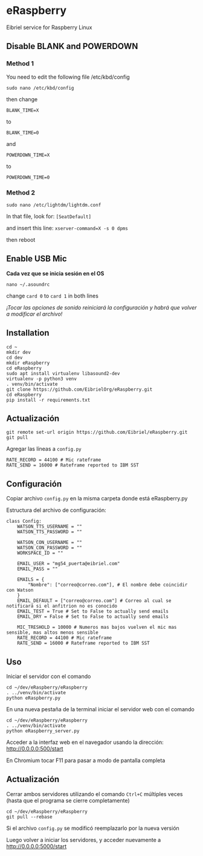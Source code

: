 # eRaspberry
Eibriel service for Raspberry Linux

## Disable BLANK and POWERDOWN
### Method 1
You need to edit the following file /etc/kbd/config

`sudo nano /etc/kbd/config`

then change

`BLANK_TIME=X`

to

`BLANK_TIME=0`

and

`POWERDOWN_TIME=X`

to

`POWERDOWN_TIME=0`

### Method 2
`sudo nano /etc/lightdm/lightdm.conf`

In that file, look for:
`[SeatDefault]`

and insert this line:
`xserver-command=X -s 0 dpms`

then reboot

## Enable USB Mic

**Cada vez que se inicia sesión en el OS**

`nano ~/.asoundrc`

change `card 0` to `card 1` in both lines

*¡Tocar las opciones de sonido reiniciará la configuración y habrá que volver a modificar el archivo!*

## Installation

```
cd ~
mkdir dev
cd dev
mkdir eRaspberry
cd eRaspberry
sudo apt install virtualenv libasound2-dev
virtualenv -p python3 venv
. venv/bin/activate
git clone https://github.com/EibrielOrg/eRaspberry.git
cd eRaspberry
pip install -r requirements.txt
```

## Actualización
```
git remote set-url origin https://github.com/Eibriel/eRaspberry.git
git pull
```
Agregar las líneas a `config.py`
```
RATE_RECORD = 44100 # Mic rateframe
RATE_SEND = 16000 # Rateframe reported to IBM SST
```


## Configuración

Copiar archivo `config.py` en la misma carpeta donde está eRaspberry.py

Estructura del archivo de configuración:

```
class Config:
    WATSON_TTS_USERNAME = ""
    WATSON_TTS_PASSWORD = ""

    WATSON_CON_USERNAME = ""
    WATSON_CON_PASSWORD = ""
    WORKSPACE_ID = ""

    EMAIL_USER = "mg54_puerta@eibriel.com"
    EMAIL_PASS = ""

    EMAILS = {
        "Nombre": ["correo@correo.com"], # El nombre debe coincidir con Watson
    }
    EMAIL_DEFAULT = ["correo@correo.com"] # Correo al cual se notificará si el anfitrion no es conocido
    EMAIL_TEST = True # Set to False to actually send emails
    EMAIL_DRY = False # Set to False to actually send emails

    MIC_TRESHOLD = 10000 # Numeros mas bajos vuelven el mic mas sensible, mas altos menos sensible
    RATE_RECORD = 44100 # Mic rateframe
    RATE_SEND = 16000 # Rateframe reported to IBM SST
```

## Uso

Iniciar el servidor con el comando

```
cd ~/dev/eRaspberry/eRaspberry
. ../venv/bin/activate
python eRaspberry.py
```

En una nueva pestaña de la terminal iniciar el servidor web con el comando

```
cd ~/dev/eRaspberry/eRaspberry
. ../venv/bin/activate
python eRaspberry_server.py
```

Acceder a la interfaz web en el navegador usando la dirección: http://0.0.0.0:500/start

En Chromium tocar F11 para pasar a modo de pantalla completa

## Actualización

Cerrar ambos servidores utilizando el comando `Ctrl+C` múltiples veces (hasta que el programa se cierre completamente)

```
cd ~/dev/eRaspberry/eRaspberry
git pull --rebase
```

Si el archivo `config.py` se modificó reemplazarlo por la nueva versión

Luego volver a iniciar los servidores, y acceder nuevamente a http://0.0.0.0:5000/start

